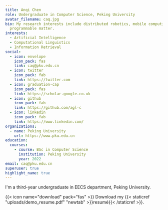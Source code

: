 ```yaml
---
title: Anqi Chen
role: Undergraduate in Computer Science, Peking University
avatar_filename: caq.jpg
bio: My research interests include distributed robotics, mobile computing and
  programmable matter.
interests:
  - Artificial Intelligence
  - Computational Linguistics
  - Information Retrieval
social:
  - icon: envelope
    icon_pack: fas
    link: caq@pku.edu.cn
  - icon: twitter
    icon_pack: fab
    link: https://twitter.com
  - icon: graduation-cap
    icon_pack: fas
    link: https://scholar.google.co.uk
  - icon: github
    icon_pack: fab
    link: https://github.com/agl-c
  - icon: linkedin
    icon_pack: fab
    link: https://www.linkedin.com/
organizations:
  - name: Peking University
    url: https://www.pku.edu.cn
education:
  courses:
    - course: BSc in Computer Science
      institution: Peking University
      year: 2022
email: caq@pku.edu.cn
superuser: true
highlight_name: true
---
```

I'm a third-year undergraduate in EECS department, Peking University.

{{< icon name="download" pack="fas" >}} Download my {{< staticref "uploads/demo_resume.pdf" "newtab" >}}resumé{{< /staticref >}}.